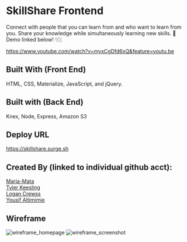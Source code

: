 # SkillShare Frontend
Connect with people that you can learn from and who want to learn from you. Share your knowledge while simultaneously learning new skills. 🎥 Demo linked below! 👇🏼

https://www.youtube.com/watch?v=myxCgDfd6xQ&feature=youtu.be

## Built With (Front End)
HTML, CSS, Materialize, JavaScript, and jQuery.

## Built with (Back End)
Knex, Node, Express, Amazon S3

## Deploy URL
https://skillshare.surge.sh

## Created By (linked to individual github acct):
[Maria-Mata](https://github.com/maria-mata)
<br>
[Tyler Keesling](https://github.com/tylerkeesling)
<br>
[Logan Crewss](https://github.com/lcrewss)
<br>
[Yousif Altimimie](https://github.com/yousif83)


## Wireframe

![wireframe_homepage](https://user-images.githubusercontent.com/26422332/29132626-14554c00-7cee-11e7-83e6-a5ce63445722.png)
![wireframe_screenshot](https://user-images.githubusercontent.com/26422332/29132634-1eb214c6-7cee-11e7-994e-4c4fbd69910b.png)
